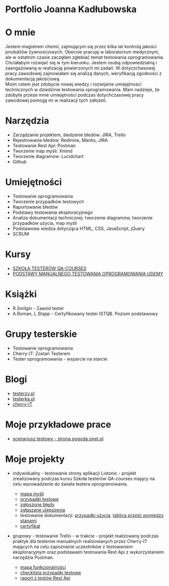 # Portfolio Joanna Kadłubowska


# O mnie
Jestem magistrem chemii, zajmującym się przez kilka lat kontrolą jakości produktów żywnościowych. 
Obecnie pracuję w laboratorium medycznym, ale w ostatnim czasie zaczęłam zgłebiać temat testowania oprogramowania. Chciałabym rozwijać się w tym kierunku. 
Jestem osobą odpowiedzialną i zaangażowaną w realizację powierzonych mi zadań. 
W dotyczchasowej pracy zawodowej zajmowałam się analizą danych, weryfikacją zgodności z dokumentacją jakościową.  
Moim celem jest zdobycie nowej wiedzy i rozwijanie umiejętności technicznych w dziedzinie testowania oprogramowania.
Mam nadzieje, że zdobyte przeze mnie umiejętności podczas dotychczasowej pracy zawodowej pomogą mi w realizacji tych założeń.

# Narzędzia
* Zarządzanie projektem, śledzenie błedów: JIRA, Trello
* Rejestrowanie błedów: Redmine, Mantis, JIRA
* Testowanie Rest Api: Postman 
* Tworzenie map myśli: Xmind 
* Tworzenie diagramów: Lucidchart
* Github

# Umiejętności
* Testowanie oprogramowania
* Tworzenie przypadków testowych
* Raportowanie błedów
* Podstawy testowania eksploracyjnego
* Analiza dokumentacji technicznej: tworzenie diagramów, tworzenie przypadków użycia, map myśli
* Podstawowa wiedza dotycząca HTML, CSS, JavaScript, jQuery
* SCRUM

# Kursy
* [SZKOŁA TESTERÓW QA-COURSES](https://qa-courses.com/szkola-testerow)
* [PODSTAWY MANUALNEGO TESTOWANIA OPROGRAMOWANIA UDEMY](https://www.udemy.com/course/kurs-testowania-oprogramowania)

# Książki
* R.Smilgin - Zawód tester
* A.Roman, L.Stapp - Certyfikowany tester ISTQB. Poziom podstawowy

# Grupy testerskie
* Testowanie oprogramowania
* Cherry-IT: Zostań Testerem 
* Tester oprogramowania - wsparcie na starcie

# Blogi
* [testerzy.pl](https://testerzy.pl)
* [testerka.pl](http://testerka.pl)
* [cherry-IT](http://cherry-it.pl)

# Moje przykładowe prace
* [scenariusz testowy - strona pogoda.onet.pl](https://drive.google.com/file/d/1YqkzfenbhWwTTgPo0vOkc093gFkvrcRt/view?usp=sharing)
 
# Moje projekty
* indywidualny - testowanie strony aplikacji Listonic - projekt zrealizowany podczas kursu Szkoła testerów QA-courses  mający na celu wprowadzenie do świata testera  oprogramowania.  

  * [mapa myśli](https://drive.google.com/file/d/1ErDh6D-0bjgnDG2G1yMgghMUEZBNYtYp/view?usp=sharing)
  * [przypadki testowe](https://drive.google.com/file/d/1jEoqLE84p1iFmQbVaRFuodhIzEYVcRWv/view?usp=sharing)
  * [zgłoszone błędy](https://drive.google.com/file/d/1prWQQacIIXxLYn-b053iaCZqAKcY1ot1/view?usp=sharing)
  * [zgłaszane ulepszenia](https://drive.google.com/file/d/1tEof8OUIVFvzxLntAEEBZRL0H7k_67e1/view?usp=sharing)
  * testowanie dokumentacji: [przypadki użycia](https://drive.google.com/file/d/1L_Faa_VBc7PJ_dagUuRxsvakwkIa2iLr/view?usp=sharing), [tablica prześć pomiedzy stanami](https://drive.google.com/file/d/1kEXwURxG6SMaP5Y9I7rJeyGPqmr9d9hQ/view?usp=sharing)
  * [certyfikat](https://drive.google.com/file/d/18Bs_CLRwq76ekQNqcyu_TZWPTqHV_4Pe/view?usp=sharing)

* grupowy - testowanie Trello - w trakcie - projekt realizowany podczas praktyk dla testerów manualnych realizowanych przez Cherry-IT mających na celu zapoznanie uczestników z testowaniem eksploracyjnym oraz podstawami testowania Rest Api z wykorzystaniem narzędzia Postman.
 
  * [mapa funkcjonalności](https://drive.google.com/file/d/1rShrquWJavMVFG6sDh60I_11oc1VDZ2Z/view?usp=sharing)
  * [checklista przypadki testowe](https://drive.google.com/file/d/1f8dloKdq9ek5AjipQRGwHWXFHxFz4HUe/view?usp=sharing)
  * [raport z testów Rest Api](https://drive.google.com/file/d/1BcQHNaznTPh2ryF0u3cczPQ_Gwfsimm7/view?usp=sharing)
 

 



